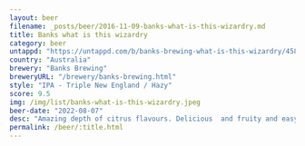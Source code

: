 ```yaml
---
layout: beer
filename: _posts/beer/2016-11-09-banks-what-is-this-wizardry.md
title: Banks what is this wizardry
category: beer
untappd: "https://untappd.com/b/banks-brewing-what-is-this-wizardry/4587860"
country: "Australia"
brewery: "Banks Brewing"
breweryURL: "/brewery/banks-brewing.html"
style: "IPA - Triple New England / Hazy"
score: 9.5
img: /img/list/banks-what-is-this-wizardry.jpeg
beer-date: "2022-08-07"
desc: "Amazing depth of citrus flavours. Delicious  and fruity and easy drinking. Very dangerous and beautiful"
permalink: /beer/:title.html
---
```

